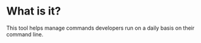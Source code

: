 # What is it?

This tool helps manage commands developers run on a daily basis on their command line.